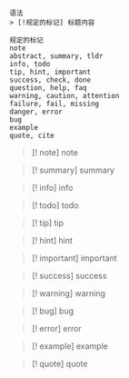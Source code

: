 
```text
语法
> [!规定的标记] 标题内容
```
```
规定的标记
note
abstract, summary, tldr
info, todo
tip, hint, important
success, check, done
question, help, faq
warning, caution, attention
failure, fail, missing
danger, error
bug
example
quote, cite
```

> [! note] note


> [! summary] summary



> [! info] info


> [! todo] todo



> [! tip] tip



> [! hint] hint

> [! important] important

> [! success] success

> [! warning] warning

> [! bug] bug


> [! error] error


> [! example] example

> [! quote] quote
> 







